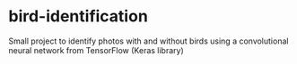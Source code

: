# bird-identification
Small project to identify photos with and without birds using a convolutional neural network from TensorFlow (Keras library)
